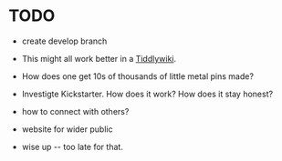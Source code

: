 # TODO

* create develop branch

* This might all work better in a [Tiddlywiki](https://tiddlywiki.com/).

* How does one get 10s of thousands of little metal pins made?

* Investigte Kickstarter. How does it work? How does it stay honest?

* how to connect with others?

* website for wider public

* wise up -- too late for that.
